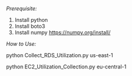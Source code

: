 *Prerequisite:*
1) Install python
2) Install boto3
3) Install numpy
https://numpy.org/install/

*How to Use:*

python Collect_RDS_Utilization.py us-east-1

python EC2_Utilization_Collection.py eu-central-1
